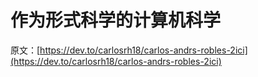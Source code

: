# 作为形式科学的计算机科学

原文：[https://dev.to/carlosrh18/carlos-andrs-robles-2ici](https://dev.to/carlosrh18/carlos-andrs-robles-2ici)